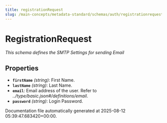 ```yaml
---
title: registrationRequest
slug: /main-concepts/metadata-standard/schemas/auth/registrationrequest
---
```


# RegistrationRequest

*This schema defines the SMTP Settings for sending Email*

## Properties

- **`firstName`** *(string)*: First Name.
- **`lastName`** *(string)*: Last Name.
- **`email`**: Email address of the user. Refer to *../type/basic.json#/definitions/email*.
- **`password`** *(string)*: Login Password.


Documentation file automatically generated at 2025-08-12 05:39:47.683420+00:00.
